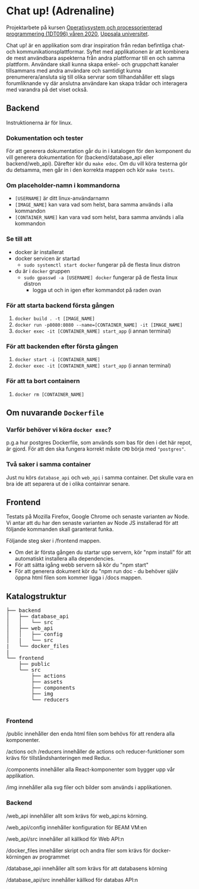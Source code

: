 # Chat up! (Adrenaline)

Projektarbete på kursen [Operativsystem och processorienterad programmering
(1DT096) våren 2020][homepage], [Uppsala universitet][uu].

[homepage]: https://www.it.uu.se/education/course/homepage/os/vt19/project/

[uu]: https://www.uu.se/

Chat up! är en applikation som drar inspiration från redan befintliga chat- och kommunikationsplattformar. Syftet med applikationen är att kombinera de mest användbara aspekterna från andra plattformar till en och samma plattform. Användare skall kunna skapa enkel- och gruppchatt kanaler tillsammans med andra användare och samtidigt kunna prenumerera/ansluta sig till olika servrar som tillhandahåller ett slags forumliknande vy där anslutna användare kan skapa trådar och interagera med varandra på det viset också.


## Backend
Instruktionerna är för linux.
### Dokumentation och tester
För att generera dokumentation går du in i katalogen för den komponent du vill generera dokumentation för (backend/database_api eller backend/web_api). Därefter kör du `make edoc`. Om du vill köra testerna gör du detsamma, men går in i den korrekta mappen och kör `make tests`.

### Om placeholder-namn i kommandorna
- `[USERNAME]` är ditt linux-användarnamn
- `[IMAGE_NAME]` kan vara vad som helst, bara samma används i alla kommandon
- `[CONTAINER_NAME]` kan vara vad som helst, bara samma används i alla kommandon

### Se till att
- docker är installerat
- docker servicen är startad
    - `sudo systemctl start docker` fungerar på de flesta linux distron
- du är i `docker` gruppen
    - `sudo gpasswd -a [USERNAME] docker` fungerar på de flesta linux distron
        - logga ut och in igen efter kommandot på raden ovan

### För att starta backend första gången
1. `docker build . -t [IMAGE_NAME]`
2. `docker run -p8080:8080 --name=[CONTAINER_NAME] -it [IMAGE_NAME]`
3. `docker exec -it [CONTAINER_NAME] start_app` (i annan terminal)

### För att backenden efter första gången
1. `docker start -i [CONTAINER_NAME]`
2. `docker exec -it [CONTAINER_NAME] start_app` (i annan terminal)

### För att ta bort containern
1. `docker rm [CONTAINER_NAME]`

## Om nuvarande `Dockerfile`
### Varför behöver vi köra `docker exec`?
p.g.a hur postgres Dockerfile, som används som bas för den i det här repot, är gjord.
För att den ska fungera korrekt måste `CMD` börja med `"postgres"`.

### Två saker i samma container
Just nu körs `database_api` och `web_api` i samma container.
Det skulle vara en bra ide att separera ut de i olika containrar senare.

## Frontend

Testats på Mozilla Firefox, Google Chrome och senaste varianten av Node. Vi antar att du har den senaste varianten av Node JS installerad för att följande kommanden skall garanterat funka.

Följande steg sker i /frontend mappen.
- Om det är första gången du startar upp servern, kör "npm install" för att automatiskt installera alla dependencies.
- För att sätta igång webb servern så kör du "npm start" 
- För att generera dokument kör du "npm run doc - du behöver själv öppna html filen som kommer ligga i /docs mappen.

## Katalogstruktur
<pre>
├── backend  
│   ├── database_api  
│   │   └── src  
│   ├── web_api  
│   │   ├── config  
│   |   └── src  
|   └── docker_files
|
└── frontend    
    ├── public  
    └── src  
        ├── actions  
        ├── assets  
        ├── components  
        ├── img  
        └── reducers  

</pre>

### Frontend
/public innehåller den enda html filen som behövs för att rendera alla komponenter.  

/actions och /reducers innehåller de actions och reducer-funktioner som krävs för tillståndshanteringen med Redux.   

/components innehåller alla React-komponenter som bygger upp vår applikation.   

/img innehåller alla svg filer och bilder som används i applikationen.

### Backend
/web_api innehåller allt som krävs för web_api:ns körning.

/web_api/config innehåller konfiguration för BEAM VM:en

/web_api/src innehåller all källkod för Web API:n

/docker_files innehåller skript och andra filer som krävs för docker-körningen av programmet

/database_api innehåller allt som krävs för att databasens körning

/database_api/src innehåller källkod för databas API:n
